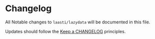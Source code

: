 # Changelog

All Notable changes to `laasti/lazydata` will be documented in this file.

Updates should follow the [Keep a CHANGELOG](http://keepachangelog.com/) principles.

